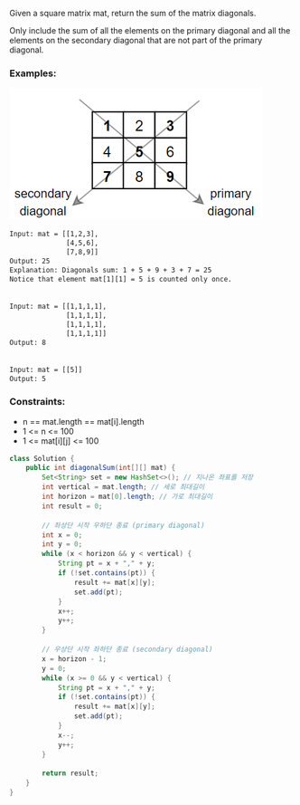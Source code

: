 Given a square matrix mat, return the sum of the matrix diagonals.

Only include the sum of all the elements on the primary diagonal and all the elements on the secondary diagonal that are not part of the primary diagonal.

### Examples:

![](../../../../../../../static/1572.png)

```
Input: mat = [[1,2,3],
              [4,5,6],
              [7,8,9]]
Output: 25
Explanation: Diagonals sum: 1 + 5 + 9 + 3 + 7 = 25
Notice that element mat[1][1] = 5 is counted only once.


Input: mat = [[1,1,1,1],
              [1,1,1,1],
              [1,1,1,1],
              [1,1,1,1]]
Output: 8


Input: mat = [[5]]
Output: 5
```

### Constraints:
- n == mat.length == mat[i].length
- 1 <= n <= 100
- 1 <= mat[i][j] <= 100

```java
class Solution {
    public int diagonalSum(int[][] mat) {
        Set<String> set = new HashSet<>(); // 지나온 좌표를 저장
        int vertical = mat.length; // 세로 최대길이
        int horizon = mat[0].length; // 가로 최대길이
        int result = 0;

        // 좌상단 시작 우하단 종료 (primary diagonal)
        int x = 0;
        int y = 0;
        while (x < horizon && y < vertical) {
            String pt = x + "," + y;
            if (!set.contains(pt)) {
                result += mat[x][y];
                set.add(pt);
            }
            x++;
            y++;
        }

        // 우상단 시작 좌하단 종료 (secondary diagonal)
        x = horizon - 1;
        y = 0;
        while (x >= 0 && y < vertical) {
            String pt = x + "," + y;
            if (!set.contains(pt)) {
                result += mat[x][y];
                set.add(pt);
            }
            x--;
            y++;
        }

        return result;
    }
}
```